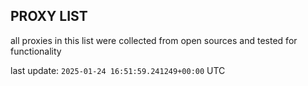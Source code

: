 ## PROXY LIST

all proxies in this list were collected from open sources and tested for functionality

last update: `2025-01-24 16:51:59.241249+00:00` UTC